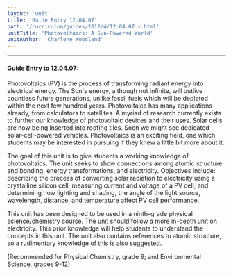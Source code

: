 ```yaml
---
layout: 'unit'
title: 'Guide Entry 12.04.07'
path: '/curriculum/guides/2012/4/12.04.07.x.html'
unitTitle: 'Photovoltaics: A Sun-Powered World'
unitAuthor: 'Charlene Woodland'
---
```


<body>
<hr/>
 <h4>
  Guide Entry to 12.04.07:
 </h4>
 <p>
  Photovoltaics (PV) is the process of transforming radiant energy into electrical energy. The Sun's energy, although not infinite, will outlive countless future generations, unlike fossil fuels which will be depleted within the next few hundred years. Photovoltaics has many applications already, from calculators to satellites. A myriad of research currently exists to further our knowledge of photovoltaic devices and their uses. Solar cells are now being inserted into roofing tiles.  Soon we might see dedicated solar-cell-powered vehicles. Photovoltaics is an exciting field, one which students may be interested in pursuing if they knew a little bit more about it.
 </p>
<p>
  The goal of this unit is to give students a working knowledge of photovoltaics. The unit seeks to show connections among atomic structure and bonding, energy transformations, and electricity. Objectives include: describing the process of converting solar radiation to electricity using a crystalline silicon cell; measuring current and voltage of a PV cell; and determining how lighting and shading, the angle of the light source, wavelength, distance, and temperature affect PV cell performance.
 </p>
<p>
  This unit has been designed to be used in a ninth-grade physical science/chemistry course.  The unit should follow a more in-depth unit on electricity. This prior knowledge will help students to understand the concepts in this unit. The unit also contains references to atomic structure, so a rudimentary knowledge of this is also suggested.
 </p>
<p>
  (Recommended for Physical Chemistry, grade 9; and Environmental Science, grades 9-12)
 </p>

</body>
